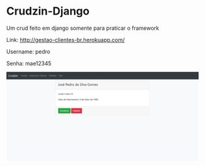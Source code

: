# Crudzin-Django

Um crud feito em django somente para praticar o framework

Link: http://gestao-clientes-br.herokuapp.com/

Username: pedro

Senha: mae12345

![alt text](https://github.com/oopaze/crudzin-django/blob/master/static/img/CRUD.png?raw=true)
